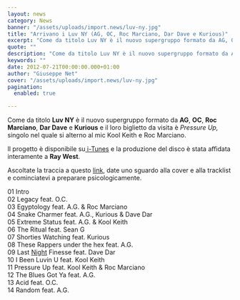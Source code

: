 ```yaml
---
layout: news
category: News
banner: "/assets/uploads/import.news/luv-ny.jpg"
title: "Arrivano i Luv NY (AG, OC, Roc Marciano, Dar Dave e Kurious)"
excerpt: "Come da titolo Luv NY è il nuovo supergruppo formato da AG, OC, Roc Marciano, Dar Dave e Kurious e il loro biglietto da visita è Pressure Up, singolo nel quale si alterno al mic Kool Keith e Roc Marciano. Il progetto è disponibile su i-Tunes e la produzione del disco è stata affidata interamente [&hellip"
quote: ""
description: "Come da titolo Luv NY è il nuovo supergruppo formato da AG, OC, Roc Marciano, Dar Dave e Kurious e il loro biglietto da visita è Pressure Up, singolo nel quale si alterno al mic Kool Keith e Roc Marciano. Il progetto è disponibile su i-Tunes e la produzione del disco è stata affidata interamente [&hellip"
keywords: ""
date: 2012-07-21T00:00:00.000+01:00
author: "Giuseppe Net"
cover: "/assets/uploads/import.news/luv-ny.jpg"
pagination:
  enabled: true

---
```


Come da titolo **Luv NY** è il nuovo supergruppo formato da **AG**, **OC**, **Roc Marciano**, **Dar Dave** e **Kurious** e il loro biglietto da visita è _Pressure Up,_ singolo nel quale si alterno al mic Kool Keith e Roc Marciano.

Il progetto è disponibile su[ i-Tunes](https://translate.googleusercontent.com/translate%5Fc?hl=it&prev=/search%3Fq%3DLuv%2BNY%2B%28Kool%2BKeith%2B%2526%2BRoc%2BMarciano%29%2B-%2BPressure%2BUp%26hl%3Dit%26biw%3D1366%26bih%3D581%26prmd%3Dimvns&rurl=translate.google.it&sl=en&u=http://itunes.apple.com/us/album/luv-ny/id538664195%3Fign-mpt%3Duo%253D1%26l%3Dsv%26v0%3D9988&usg=ALkJrhjQ3bhSo4F-w1faWVefxW-4aUYOpw) e la produzione del disco è stata affidata interamente a **Ray West**.

Ascoltate la traccia a questo [link](http://www.sharebeast.com/rg6pqssexzh8), date uno sguardo alla cover e alla tracklist e cominciatevi a preparare psicologicamente.

[](https://hotmc.com/arrivano-i-luv-ny-ag-oc-roc-marciano-dar-dave-e-kurious/luv-ny/)

01 Intro  
02 Legacy feat. O.C.  
03 Egyptology feat. A.G. & Roc Marciano  
04 Snake Charmer feat. A.G., Kurious & Dave Dar  
05 Extreme Status feat. A.G. & Kool Keith  
06 The Ritual feat. Sean G  
07 Shorties Watching feat. Kurious  
08 These Rappers under the hex feat. A.G.  
09 Last [Night](http://hiphopwired.com/2012/07/20/luv-ny-ft-kool-keith-roc-marciano-pressure-up-listendownload/# "Powered by Text-Enhance") Finesse feat. Dave Dar  
10 I Been Luvin U feat. Kool Keith  
11 Pressure Up feat. Kool Keith & Roc Marciano  
12 The Blues Got Ya feat. A.G.  
13 Acid feat. O.C.  
14 Random feat. A.G.